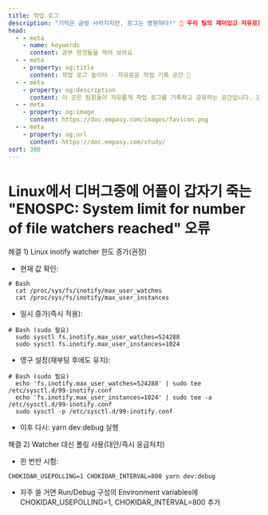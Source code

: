```yaml
---
title: 작업 로그
description: "기억은 금방 사라지지만, 로그는 영원하다!" 🎯 우리 팀의 재미있고 자유로운 작업 기록 공간
head:
  - - meta
    - name: keywords
      content: 공부 한것들을 적어 보아요
  - - meta
    - property: og:title
      content: 작업 로그 놀이터 - 자유로운 작업 기록 공간 🎪
  - - meta
    - property: og:description
      content: 이 곳은 팀원들이 자유롭게 작업 로그를 기록하고 공유하는 공간입니다. 강제 없이 필요할 때 편하게 추가할 수 있는 재미있는 작업 로그 시스템을 소개합니다.
  - - meta
    - property: og:image
      content: https://doc.empasy.com/images/favicon.png
  - - meta
    - property: og:url
      content: https://doc.empasy.com/study/
sort: 300
---
```


# Linux에서 디버그중에 어플이 갑자기 죽는 "ENOSPC: System limit for number of file watchers reached" 오류

해결 1) Linux inotify watcher 한도 증가(권장)

- 현재 값 확인:

```shell script
# Bash
  cat /proc/sys/fs/inotify/max_user_watches
  cat /proc/sys/fs/inotify/max_user_instances
```

- 일시 증가(즉시 적용):

```shell script
# Bash (sudo 필요)
  sudo sysctl fs.inotify.max_user_watches=524288
  sudo sysctl fs.inotify.max_user_instances=1024
```

- 영구 설정(재부팅 후에도 유지):

```shell script
# Bash (sudo 필요)
  echo 'fs.inotify.max_user_watches=524288' | sudo tee /etc/sysctl.d/99-inotify.conf
  echo 'fs.inotify.max_user_instances=1024' | sudo tee -a /etc/sysctl.d/99-inotify.conf
  sudo sysctl -p /etc/sysctl.d/99-inotify.conf
```

- 이후 다시: yarn dev:debug 실행

해결 2) Watcher 대신 폴링 사용(대안/즉시 응급처치)

- 한 번만 시험:

```shell script
CHOKIDAR_USEPOLLING=1 CHOKIDAR_INTERVAL=800 yarn dev:debug
```

- 자주 쓸 거면 Run/Debug 구성의 Environment variables에 CHOKIDAR_USEPOLLING=1, CHOKIDAR_INTERVAL=800 추가
